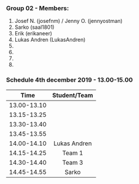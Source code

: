 ### Group 02 - Members:
1. Josef N. (josefnm) / Jenny O. (jennyostman)
2. Sarko (saal1801)
3. Erik (erikaneer)
4. Lukas Andren (LukasAndren)
5. 
6. 
7. 
8. 

### Schedule 4th december 2019 - 13.00-15.00


| Time        |  Student/Team | 
|-------------|:-------------:|
| 13.00-13.10 |               |
| 13.15-13.25 |               |
| 13.30-13.40 |               |
| 13.45-13.55 |               |
| 14.00-14.10 | Lukas Andren  |
| 14.15-14.25 | Team 1        |
| 14.30-14.40 | Team 3        |
| 14.45-14.55 | Sarko         |
